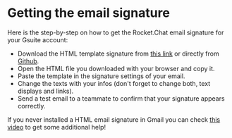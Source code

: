 # Getting the email signature

Here is the step-by-step on how to get the Rocket.Chat email signature for your Gsuite account: 

* Download the HTML template signature from [this link](https://drive.google.com/file/d/1k4H3ocqLvrmZtRkIAabfPzU2IgEnBt1d/view) or directly from [Github](https://github.com/RocketChat/handbook/blob/mastert/onboarding/email-signature.html).
* Open the HTML file you downloaded with your browser and copy it.
* Paste the template in the signature settings of your email.
* Change the texts with your infos \(don't forget to change both, text displays and links\).
* Send a test email to a teammate to confirm that your signature appears correctly.

If you never installed a HTML email signature in Gmail you can check [this video](https://www.youtube.com/watch?v=phUk2RpuuTk) to get some additional help! 

